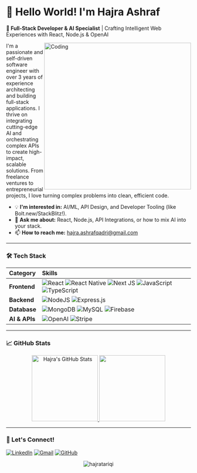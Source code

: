 # 👋 Hello World! I'm Hajra Ashraf

**🎯 Full-Stack Developer & AI Specialist** | Crafting Intelligent Web Experiences with React, Node.js & OpenAI

<img align="right" alt="Coding" width="400" src="https://user-images.githubusercontent.com/74038190/236119160-976a0405-caa7-470c-9356-16d43402ea0a.gif">

I'm a passionate and self-driven software engineer with over 3 years of experience architecting and building full-stack applications. I thrive on integrating cutting-edge AI and orchestrating complex APIs to create high-impact, scalable solutions. From freelance ventures to entrepreneurial projects, I love turning complex problems into clean, efficient code.

- 💡 **I'm interested in:** AI/ML, API Design, and Developer Tooling (like Bolt.new/StackBlitz!).
- 💬 **Ask me about:** React, Node.js, API Integrations, or how to mix AI into your stack.
- 📫 **How to reach me:** [hajra.ashrafqadri@gmail.com](mailto:hajra.ashrafqadri@gmail.com)

---

### 🛠️ Tech Stack

| Category | Skills |
| :--- | :--- |
| **Frontend** | ![React](https://img.shields.io/badge/React-20232A?style=for-the-badge&logo=react&logoColor=61DAFB) ![React Native](https://img.shields.io/badge/React_Native-20232A?style=for-the-badge&logo=react&logoColor=61DAFB) ![Next JS](https://img.shields.io/badge/Next-black?style=for-the-badge&logo=next.js&logoColor=white) ![JavaScript](https://img.shields.io/badge/JavaScript-F7DF1E?style=for-the-badge&logo=javascript&logoColor=black) ![TypeScript](https://img.shields.io/badge/TypeScript-007ACC?style=for-the-badge&logo=typescript&logoColor=white) |
| **Backend** | ![NodeJS](https://img.shields.io/badge/Node.js-43853D?style=for-the-badge&logo=node.js&logoColor=white) ![Express.js](https://img.shields.io/badge/Express.js-404D59?style=for-the-badge) |
| **Database** | ![MongoDB](https://img.shields.io/badge/MongoDB-4EA94B?style=for-the-badge&logo=mongodb&logoColor=white) ![MySQL](https://img.shields.io/badge/MySQL-00000F?style=for-the-badge&logo=mysql&logoColor=white) ![Firebase](https://img.shields.io/badge/Firebase-039BE5?style=for-the-badge&logo=Firebase&logoColor=white) |
| **AI & APIs** | ![OpenAI](https://img.shields.io/badge/OpenAI-412991?style=for-the-badge&logo=openai&logoColor=white) ![Stripe](https://img.shields.io/badge/Stripe-008CDD?style=for-the-badge&logo=Stripe&logoColor=white) |

---

### 📈 GitHub Stats

<p align="center">
  <a href="https://github.com/hajratariqi">
    <img height="180em" src="https://github-readme-stats.vercel.app/api?username=hajratariqi&show_icons=true&theme=radical&hide_border=true&count_private=true" alt="Hajra's GitHub Stats" />
    <img height="180em" src="https://github-readme-stats.vercel.app/api/top-langs/?username=hajratariqi&theme=radical&hide_border=true&layout=compact&langs_count=8" />
  </a>
</p>

---

### 🤝 Let's Connect!

[![LinkedIn](https://img.shields.io/badge/LinkedIn-0077B5?style=for-the-badge&logo=linkedin&logoColor=white)](https://www.linkedin.com/in/hajra-ashraf-8985082b9/)
[![Gmail](https://img.shields.io/badge/Gmail-D14836?style=for-the-badge&logo=gmail&logoColor=white)](mailto:hajra.ashrafqadri@gmail.com)
[![GitHub](https://img.shields.io/badge/GitHub-100000?style=for-the-badge&logo=github&logoColor=white)](https://github.com/hajratariqi)

<p align="center"> 
  <img src="https://komarev.com/ghpvc/?username=hajratariqi&label=Profile%20Views&color=0e75b6&style=flat" alt="hajratariqi" />
</p>
